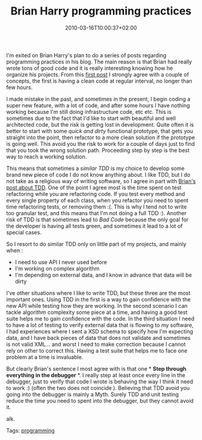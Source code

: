 ﻿---
title: "Brian Harry programming practices"
description: ""
date: 2010-03-16T10:00:37+02:00
draft: false
tags: [Experiences]
categories: [Experiences,Programming]
---
I'm exited on Brian Harry's plan to do a series of posts regarding programming practices in his blog. The main reason is that Brian had really wrote tons of good code and it is really interesting knowing how he organize his projects. From this [first post](http://blogs.msdn.com/bharry/archive/2010/03/09/programming-practices-part-1-watching-from-a-distance.aspx) I strongly agree with a couple of concepts, the first is having a clean code at regular interval, no longer than few hours.

I made mistake in the past, and sometimes in the present, I begin coding a super new feature, with a lot of code, and after some hours I have nothing working because I'm still doing infrastructure code, etc etc. This is sometimes due to the fact that I'd like to start with beautiful and well architected code, but the risk is getting lost in development. Quite often it is better to start with some *quick and dirty* functional prototype, that gets you straight into the point, then refactor to a more clean solution if the prototype is going well. This avoid you the risk to work for a couple of days just to find that you took the wrong solution path. Proceeding step by step is the best way to reach a working solution.

This means that sometimes a *similar TDD* is my choice to develop some brand new piece of code I do not know anything about. I like TDD, but I do not take as a religious way of writing software, so I agree in part with [Brian's post about TDD](http://blogs.msdn.com/bharry/archive/2010/03/10/programming-practices-part-2-thoughts-on-tdd.aspx). One of the point I agree most is the time spent on test refactoring while you are refactoring code. If you test every method and every single property of each class, when you refactor you need to spent time refactoring tests, or removing them :(. This is why I tend not to write too granular test, and this means that I'm not doing a full TDD :). Another risk of TDD is that sometimes lead to *Bad Code* because the only goal for the developer is having all tests green, and sometimes it lead to a lot of special cases.

So I resort to do similar TDD only on little part of my projects, and mainly when :

- I need to use API I never used before
- I'm working on complex algorithm
- I'm depending on external data, and I know in advance that data will be dirty

I've other situations where I like to write TDD, but these three are the most important ones. Using TDD in the first is a way to gain confidence with the new API while testing how they are working. In the second scenario I can tackle algorithm complexity some piece at a time, and having a good test suite helps me to gain confidence with the code. In the third situation I need to have a lot of testing to verify external data that is flowing to my software, I had experiences where I sent a XSD schema to specify how I'm expecting data, and I have back pieces of data that does not validate and sometimes is not valid XML... and worst I need to make correction because I cannot rely on other to correct this. Having a test suite that helps me to face one problem at a time is invaluable.

But clearly Brian's sentence I most agree with is that one * **Step through everything in the debugger** *. I really step at least once every line in the debugger, just to verify that code I wrote is behaving the way I think it need to work :) (often the two does not coincide ). Believing that TDD avoid you going into the debugger is mainly a Myth. Surely TDD and unit testing reduce the time you need to spent into the debugger, but they cannot avoid it.

alk.

Tags: [programming](http://technorati.com/tag/programming)
